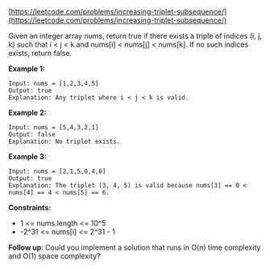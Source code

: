 [https://leetcode.com/problems/increasing-triplet-subsequence/](https://leetcode.com/problems/increasing-triplet-subsequence/)

Given an integer array nums, return true if there exists a triple of indices (i, j, k) such that i < j < k and nums[i] < nums[j] < nums[k]. If no such indices exists, return false.

**Example 1:**
```
Input: nums = [1,2,3,4,5]
Output: true
Explanation: Any triplet where i < j < k is valid.
```

**Example 2:**
```
Input: nums = [5,4,3,2,1]
Output: false
Explanation: No triplet exists.
```

**Example 3:**
```
Input: nums = [2,1,5,0,4,6]
Output: true
Explanation: The triplet (3, 4, 5) is valid because nums[3] == 0 < nums[4] == 4 < nums[5] == 6.
```

**Constraints:**

- 1 <= nums.length <= 10^5
- -2^31 <= nums[i] <= 2^31 - 1

**Follow up**: Could you implement a solution that runs in O(n) time complexity and O(1) space complexity?

